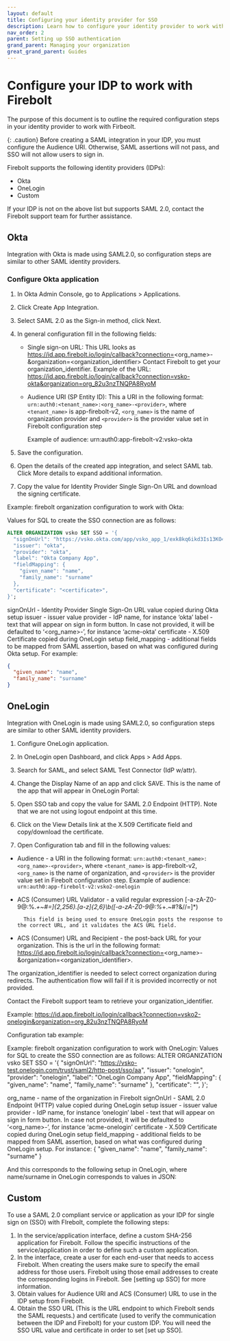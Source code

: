 ```yaml
---
layout: default
title: Configuring your identity provider for SSO
description: Learn how to configure your identity provider to work with SSO authentication for Firebolt. 
nav_order: 2
parent: Setting up SSO authentication
grand_parent: Managing your organization
great_grand_parent: Guides
---
```


# Configure your IDP to work with Firebolt
The purpose of this document is to outline the required configuration steps in your identity provider to work with Firbeolt.

{: .caution}
Before creating a SAML integration in your IDP, you must configure the Audience URI. Otherwise, SAML assertions will not pass, and SSO will not allow users to sign in.

Firebolt supports the following identity providers (IDPs):
- Okta
- OneLogin
- Custom

If your IDP is not on the above list but supports SAML 2.0, contact the Firebolt support team for further assistance. 

## Okta
Integration with Okta is made using SAML2.0, so configuration steps are similar to other SAML identity providers.

### Configure Okta application
1. In Okta Admin Console, go to Applications > Applications.
2. Click Create App Integration.
3. Select SAML 2.0 as the Sign-in method, click Next.
4. In general configuration fill in the following fields:
    - Single sign-on URL: This URL looks as https://id.app.firebolt.io/login/callback?connection=<org_name>-<provider>&organization=<organization_identifier> Contact Firebolt to get your organization_identifier. Example of the URL: https://id.app.firebolt.io/login/callback?connection=vsko-okta&organization=org_82u3nzTNQPA8RyoM
    - Audience URI (SP Entity ID): This a URI in the following format: `urn:auth0:<tenant_name>:<org_name>-<provider>`, where `<tenant_name>` is app-firebolt-v2, `<org_name>` is the name of organization provider and `<provider>` is the provider value set in Firebolt configuration step

		Example of audience:
        urn:auth0:app-firebolt-v2:vsko-okta

5. Save the configuration.
6. Open the details of the created app integration, and select SAML tab. Click More details to expand additional information.
7. Copy the value for Identity Provider Single Sign-On URL and download the signing certificate.


Example: firebolt organization configuration to work with Okta:


Values for SQL to create the SSO connection are as follows:
```sql
ALTER ORGANIZATION vsko SET SSO = '{
  "signOnUrl": "https://vsko.okta.com/app/vsko_app_1/exk8kq6ikd3Is13KO4x7/sso/saml",
  "issuer": "okta",
  "provider": "okta",
  "label": "Okta Company App",
  "fieldMapping": {
    "given_name": "name",
    "family_name": "surname"
  },
  "certificate": "<certificate>",
}';
```


signOnUrl - Identity Provider Single Sign-On URL value copied during Okta setup
issuer - issuer value 
provider - IdP name, for instance ‘okta’
label - text that will appear on sign in form button. In case not provided, it will be defaulted to ‘<org_name>-<provider>’, for instance ‘acme-okta’ 
certificate - X.509 Certificate copied during OneLogin setup
field_mapping - additional fields to be mapped from SAML assertion, based on what was configured during Okta setup. For example:
```json
{
  "given_name": "name",
  "family_name": "surname"
}
```


## OneLogin
Integration with OneLogin is made using SAML2.0, so configuration steps are similar to other SAML identity providers.
1. Configure OneLogin application.

2. In OneLogin open Dashboard, and click Apps > Add Apps.
3. Search for SAML, and select SAML Test Connector (IdP w/attr).
4. Change the Display Name of an app and click SAVE. This is the name of the app that will appear in OneLogin Portal:

5. Open SSO tab and copy the value for SAML 2.0 Endpoint (HTTP). Note that we are not using logout endpoint at this time.

6. Click on the View Details link at the X.509 Certificate field and copy/download the certificate.
7. Open Configuration tab and fill in the following values:
- Audience - a URI in the following format: `urn:auth0:<tenant_name>:<org_name>-<provider>`, where
`<tenant_name>` is app-firebolt-v2, `<org_name>` is the name of organization, and `<provider>` is the provider value set in Firebolt configuration step. Example of audience: `urn:auth0:app-firebolt-v2:vsko2-onelogin`

- ACS (Consumer) URL Validator - a valid regular expression
		[-a-zA-Z0-9@:%._\+~#=]{2,256}\.[a-z]{2,6}\b([-a-zA-Z0-9@:%_\+.~#?&//=]*)

        This field is being used to ensure OneLogin posts the response to the correct URL, and it validates the ACS URL field.
- ACS (Consumer) URL and Recipient - the post-back URL for your organization. This is the url in the following format:
https://id.app.firebolt.io/login/callback?connection=<org_name>-<provider>&organization=<organization_identifier>.

The organization_identifier is needed to select correct organization during redirects. The authentication flow will fail if it is provided incorrectly or not provided.

Contact the Firebolt support team to retrieve your organization_identifier.

Example:
https://id.app.firebolt.io/login/callback?connection=vsko2-onelogin&organization=org_82u3nzTNQPA8RyoM

Configuration tab example:

Example: firebolt organization configuration to work with OneLogin:
Values for SQL to create the SSO connection are as follows:
ALTER ORGANIZATION vsko SET SSO = '{
  "signOnUrl": "https://vsko-test.onelogin.com/trust/saml2/http-post/sso/aa",
  "issuer": "onelogin",
  "provider": "onelogin",
  "label": "OneLogin Company App",
  "fieldMapping": {
    "given_name": "name",
    "family_name": "surname"
  },
  "certificate": "<certificate>",
}';


org_name - name of the organization in Firebolt
signOnUrl - SAML 2.0 Endpoint (HTTP) value copied during OneLogin setup
issuer - issuer value 
provider - IdP name, for instance ‘onelogin’
label - text that will appear on sign in form button. In case not provided, it will be defaulted to ‘<org_name>-<provider>’, for instance ‘acme-onelogin’ 
certificate - X.509 Certificate copied during OneLogin setup
field_mapping - additional fields to be mapped from SAML assertion, based on what was configured during OneLogin setup. For instance:
{
  "given_name": "name",
  "family_name": "surname"
}


And this corresponds to the following setup in OneLogin, where name/surname in OneLogin corresponds to values in JSON:





## Custom

To use a SAML 2.0 compliant service or application as your IDP for single sign on (SSO) with FIrebolt, complete the following steps:
1. In the service/application interface, define a custom SHA-256 application for Firebolt. Follow the specific instructions of the service/application in order to define such a custom application.
2. In the interface, create a user for each end-user that needs to access Firebolt. When creating the users make sure to specify the email address for those users. Firebolt using those email addresses to create the corresponding logins in Firebolt. See [setting up SSO] for more information.
3. Obtain values for Audience URI and ACS (Consumer) URL to use in the IDP setup from Firebolt.
4. Obtain the SSO URL (This is the URL endpoint to which Firebolt sends the SAML requests.) and certificate (used to verify the communication between the IDP and Firebolt) for your custom IDP. You will need the SSO URL value and certificate in order to set [set up SSO].

